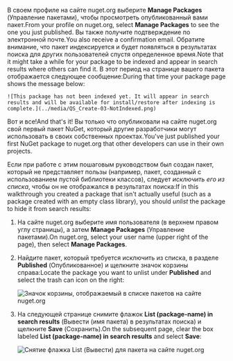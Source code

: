 <span data-ttu-id="fb73a-101">В своем профиле на сайте nuget.org выберите **Manage Packages** (Управление пакетами), чтобы просмотреть опубликованный вами пакет.</span><span class="sxs-lookup"><span data-stu-id="fb73a-101">From your profile on nuget.org, select **Manage Packages** to see the one you just published.</span></span> <span data-ttu-id="fb73a-102">Вы также получите подтверждение по электронной почте.</span><span class="sxs-lookup"><span data-stu-id="fb73a-102">You also receive a confirmation email.</span></span> <span data-ttu-id="fb73a-103">Обратите внимание, что пакет индексируется и будет появляться в результатах поиска для других пользователей спустя определенное время.</span><span class="sxs-lookup"><span data-stu-id="fb73a-103">Note that it might take a while for your package to be indexed and appear in search results where others can find it.</span></span> <span data-ttu-id="fb73a-104">В этот период на странице вашего пакета отображается следующее сообщение:</span><span class="sxs-lookup"><span data-stu-id="fb73a-104">During that time your package page shows the message below:</span></span>

    ![This package has not been indexed yet. It will appear in search results and will be available for install/restore after indexing is complete.](../media/QS_Create-03-NotIndexed.png)

<span data-ttu-id="fb73a-105">Вот и все!</span><span class="sxs-lookup"><span data-stu-id="fb73a-105">And that's it!</span></span> <span data-ttu-id="fb73a-106">Вы только что опубликовали на сайте nuget.org свой первый пакет NuGet, который другие разработчики могут использовать в своих собственных проектах.</span><span class="sxs-lookup"><span data-stu-id="fb73a-106">You've just published your first NuGet package to nuget.org that other developers can use in their own projects.</span></span>

<span data-ttu-id="fb73a-107">Если при работе с этим пошаговым руководством был создан пакет, который не представляет пользы (например, пакет, созданный с использованием пустой библиотеки классов), следует *исключить его из списка*, чтобы он не отображался в результатах поиска:</span><span class="sxs-lookup"><span data-stu-id="fb73a-107">If in this walkthrough you created a package that isn't actually useful (such as a package created with an empty class library), you should *unlist* the package to hide it from search results:</span></span>

1. <span data-ttu-id="fb73a-108">На сайте nuget.org выберите имя пользователя (в верхнем правом углу страницы), а затем **Manage Packages** (Управление пакетами).</span><span class="sxs-lookup"><span data-stu-id="fb73a-108">On nuget.org, select your user name (upper right of the page), then select **Manage Packages**.</span></span>

1. <span data-ttu-id="fb73a-109">Найдите пакет, который требуется исключить из списка, в разделе **Published** (Опубликованное) и щелкните значок корзины справа:</span><span class="sxs-lookup"><span data-stu-id="fb73a-109">Locate the package you want to unlist under **Published** and select the trash can icon on the right:</span></span>

    ![Значок корзины, отображаемый в списке пакетов на сайте nuget.org](../media/qs_create-vs-03-trash-can.png)

1. <span data-ttu-id="fb73a-111">На следующей странице снимите флажок **List (package-name) in search results** (Вывести (имя пакета) в результатах поиска) и щелкните **Save** (Сохранить).</span><span class="sxs-lookup"><span data-stu-id="fb73a-111">On the subsequent page, clear the box labeled **List (package-name) in search results** and select **Save**:</span></span>

    ![Снятие флажка List (Вывести) для пакета на сайте nuget.org](../media/qs_create-vs-04-unlist.png)